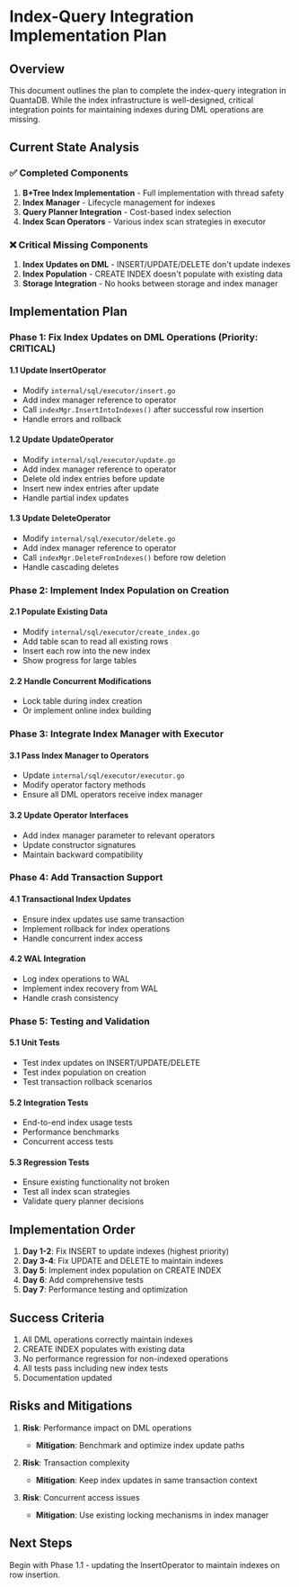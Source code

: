 # Index-Query Integration Implementation Plan

## Overview
This document outlines the plan to complete the index-query integration in QuantaDB. While the index infrastructure is well-designed, critical integration points for maintaining indexes during DML operations are missing.

## Current State Analysis

### ✅ Completed Components
1. **B+Tree Index Implementation** - Full implementation with thread safety
2. **Index Manager** - Lifecycle management for indexes
3. **Query Planner Integration** - Cost-based index selection
4. **Index Scan Operators** - Various index scan strategies in executor

### ❌ Critical Missing Components
1. **Index Updates on DML** - INSERT/UPDATE/DELETE don't update indexes
2. **Index Population** - CREATE INDEX doesn't populate with existing data
3. **Storage Integration** - No hooks between storage and index manager

## Implementation Plan

### Phase 1: Fix Index Updates on DML Operations (Priority: CRITICAL)

#### 1.1 Update InsertOperator
- Modify `internal/sql/executor/insert.go`
- Add index manager reference to operator
- Call `indexMgr.InsertIntoIndexes()` after successful row insertion
- Handle errors and rollback

#### 1.2 Update UpdateOperator  
- Modify `internal/sql/executor/update.go`
- Add index manager reference to operator
- Delete old index entries before update
- Insert new index entries after update
- Handle partial index updates

#### 1.3 Update DeleteOperator
- Modify `internal/sql/executor/delete.go`
- Add index manager reference to operator
- Call `indexMgr.DeleteFromIndexes()` before row deletion
- Handle cascading deletes

### Phase 2: Implement Index Population on Creation

#### 2.1 Populate Existing Data
- Modify `internal/sql/executor/create_index.go`
- Add table scan to read all existing rows
- Insert each row into the new index
- Show progress for large tables

#### 2.2 Handle Concurrent Modifications
- Lock table during index creation
- Or implement online index building

### Phase 3: Integrate Index Manager with Executor

#### 3.1 Pass Index Manager to Operators
- Update `internal/sql/executor/executor.go`
- Modify operator factory methods
- Ensure all DML operators receive index manager

#### 3.2 Update Operator Interfaces
- Add index manager parameter to relevant operators
- Update constructor signatures
- Maintain backward compatibility

### Phase 4: Add Transaction Support

#### 4.1 Transactional Index Updates
- Ensure index updates use same transaction
- Implement rollback for index operations
- Handle concurrent index access

#### 4.2 WAL Integration
- Log index operations to WAL
- Implement index recovery from WAL
- Handle crash consistency

### Phase 5: Testing and Validation

#### 5.1 Unit Tests
- Test index updates on INSERT/UPDATE/DELETE
- Test index population on creation
- Test transaction rollback scenarios

#### 5.2 Integration Tests
- End-to-end index usage tests
- Performance benchmarks
- Concurrent access tests

#### 5.3 Regression Tests
- Ensure existing functionality not broken
- Test all index scan strategies
- Validate query planner decisions

## Implementation Order

1. **Day 1-2**: Fix INSERT to update indexes (highest priority)
2. **Day 3-4**: Fix UPDATE and DELETE to maintain indexes
3. **Day 5**: Implement index population on CREATE INDEX
4. **Day 6**: Add comprehensive tests
5. **Day 7**: Performance testing and optimization

## Success Criteria

1. All DML operations correctly maintain indexes
2. CREATE INDEX populates with existing data
3. No performance regression for non-indexed operations
4. All tests pass including new index tests
5. Documentation updated

## Risks and Mitigations

1. **Risk**: Performance impact on DML operations
   - **Mitigation**: Benchmark and optimize index update paths

2. **Risk**: Transaction complexity
   - **Mitigation**: Keep index updates in same transaction context

3. **Risk**: Concurrent access issues
   - **Mitigation**: Use existing locking mechanisms in index manager

## Next Steps

Begin with Phase 1.1 - updating the InsertOperator to maintain indexes on row insertion.